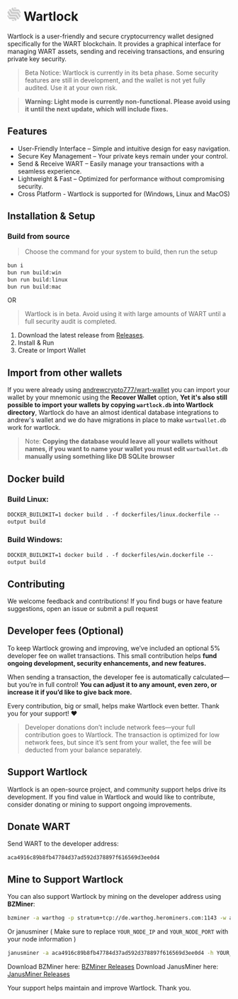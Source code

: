 # <img src="resources/wartlock_logo.png" width="30" height="30"> Wartlock
Wartlock is a user-friendly and secure cryptocurrency wallet designed specifically for the WART blockchain. It provides a graphical interface for managing WART assets, sending and receiving transactions, and ensuring private key security.

> Beta Notice: Wartlock is currently in its beta phase. Some security features are still in development, and the wallet is not yet fully audited. Use it at your own risk.

> **Warning: Light mode is currently non-functional. Please avoid using it until the next update, which will include fixes.**

## Features
- User-Friendly Interface – Simple and intuitive design for easy navigation.
- Secure Key Management – Your private keys remain under your control.
- Send & Receive WART – Easily manage your transactions with a seamless experience.
- Lightweight & Fast – Optimized for performance without compromising security.
- Cross Platform - Wartlock is supported for (Windows, Linux and MacOS)

## Installation & Setup
### Build from source
> Choose the command for your system to build, then run the setup
```
bun i
bun run build:win
bun run build:linux
bun run build:mac
```
OR

> Wartlock is in beta. Avoid using it with large amounts of WART until a full security audit is completed.
1. Download the latest release from [Releases](https://github.com/riven-labs/Wartlock/releases).
2. Install & Run
3. Create or Import Wallet

## Import from other wallets
If you were already using [andrewcrypto777/wart-wallet](https://github.com/andrewcrypto777/wart-wallet) you can import your wallet by your mnemonic using the **Recover Wallet** option, **Yet it's also still possible to import your wallets by copying `wartlock.db` into Wartlock directory**, Wartlock do have an almost identical database integrations to andrew's wallet and we do have migrations in place to make `wartwallet.db` work for wartlock.

> Note: **Copying the database would leave all your wallets without names, if you want to name your wallet you must edit `wartwallet.db` manually using something like DB SQLite browser**

## Docker build
### Build Linux:
```
DOCKER_BUILDKIT=1 docker build . -f dockerfiles/linux.dockerfile --output build
```
### Build Windows:
```
DOCKER_BUILDKIT=1 docker build . -f dockerfiles/win.dockerfile --output build
```

## Contributing
We welcome feedback and contributions! If you find bugs or have feature suggestions, open an issue or submit a pull request

## Developer fees (Optional)
To keep Wartlock growing and improving, we’ve included an optional 5% developer fee on wallet transactions. This small contribution helps **fund ongoing development, security enhancements, and new features.**

When sending a transaction, the developer fee is automatically calculated—but you’re in full control! **You can adjust it to any amount, even zero, or increase it if you’d like to give back more.**

Every contribution, big or small, helps make Wartlock even better. Thank you for your support! ❤️
> Developer donations don’t include network fees—your full contribution goes to Wartlock. The transaction is optimized for low network fees, but since it’s sent from your wallet, the fee will be deducted from your balance separately.

## Support Wartlock

Wartlock is an open-source project, and community support helps drive its development. If you find value in Wartlock and would like to contribute, consider donating or mining to support ongoing improvements.

## Donate WART
Send WART to the developer address:
```
aca4916c89b8fb47784d37ad592d378897f616569d3ee0d4
```

## Mine to Support Wartlock
You can also support Wartlock by mining on the developer address using **BZMiner**:
```bash
bzminer -a warthog -p stratum+tcp://de.warthog.herominers.com:1143 -w aca4916c89b8fb47784d37ad592d378897f616569d3ee0d4.donation --nc 1
```

Or janusminer ( Make sure to replace `YOUR_NODE_IP` and `YOUR_NODE_PORT` with your node information )
```bash
janusminer -a aca4916c89b8fb47784d37ad592d378897f616569d3ee0d4 -h YOUR_NODE_IP -p YOUR_NODE_PORT
```

Download BZMiner here: [BZMiner Releases](https://github.com/bzminer/bzminer/releases)
Download JanusMiner here: [JanusMiner Releases](https://github.com/CoinFuMasterShifu/janusminer/releases)

Your support helps maintain and improve Wartlock. Thank you.
